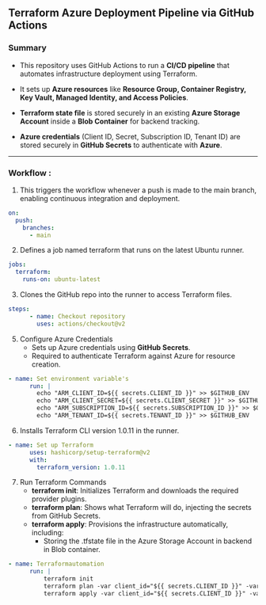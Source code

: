 ##  Terraform Azure Deployment Pipeline via GitHub Actions

### Summary

- This repository uses GitHub Actions to run a **CI/CD pipeline** that automates infrastructure deployment using Terraform.

- It sets up **Azure resources** like **Resource Group, Container Registry, Key Vault, Managed Identity, and Access Policies**.

- **Terraform state file** is stored securely in an existing **Azure Storage Account** inside a **Blob Container** for backend tracking.

- **Azure credentials** (Client ID, Secret, Subscription ID, Tenant ID) are stored securely in **GitHub Secrets** to authenticate with **Azure**.

---

### Workflow :

1. This triggers the workflow whenever a push is made to the main branch, enabling continuous integration and deployment.
   
```yaml
on:
  push:
    branches:
      - main
```
2. Defines a job named terraform that runs on the latest Ubuntu runner.

```yaml
jobs:
  terraform:
    runs-on: ubuntu-latest
```
3. Clones the GitHub repo into the runner to access Terraform files.

```yaml
steps:
      - name: Checkout repository
        uses: actions/checkout@v2
```
5. Configure Azure Credentials
   - Sets up Azure credentials using **GitHub Secrets**.
   - Required to authenticate Terraform against Azure for resource creation.
```yaml
- name: Set environment variable's
      run: |
        echo "ARM_CLIENT_ID=${{ secrets.CLIENT_ID }}" >> $GITHUB_ENV
        echo "ARM_CLIENT_SECRET=${{ secrets.CLIENT_SECRET }}" >> $GITHUB_ENV
        echo "ARM_SUBSCRIPTION_ID=${{ secrets.SUBSCRIPTION_ID }}" >> $GITHUB_ENV
        echo "ARM_TENANT_ID=${{ secrets.TENANT_ID }}" >> $GITHUB_ENV
```
6. Installs Terraform CLI version 1.0.11 in the runner.

```yaml
- name: Set up Terraform
      uses: hashicorp/setup-terraform@v2
      with:
        terraform_version: 1.0.11
```
7. Run Terraform Commands
   - **terraform init**: Initializes Terraform and downloads the required provider plugins.
   - **terraform plan**: Shows what Terraform will do, injecting the secrets from GitHub Secrets.
   - **terraform apply**: Provisions the infrastructure automatically, including:
     - Storing the .tfstate file in the Azure Storage Account in backend in Blob container.

```yaml
- name: Terraformautomation
      run: |
          terraform init
          terraform plan -var client_id="${{ secrets.CLIENT_ID }}" -var client_secret="${{ secrets.CLIENT_SECRET }}" -var subscription_id="${{ secrets.SUBSCRIPTION_ID }}" -var tenant_id="${{ secrets.TENANT_ID }}"
          terraform apply -var client_id="${{ secrets.CLIENT_ID }}" -var client_secret="${{ secrets.CLIENT_SECRET }}" -var subscription_id="${{ secrets.SUBSCRIPTION_ID }}" -var tenant_id="${{ secrets.TENANT_ID }}" --auto-approve
```
